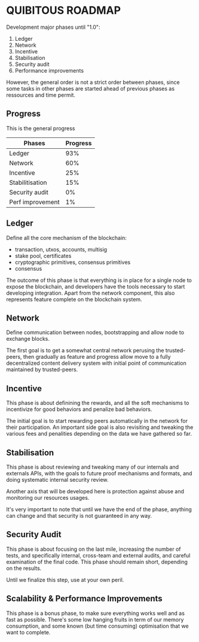 QUIBITOUS ROADMAP
===================

Development major phases until "1.0":

1. Ledger
2. Network
3. Incentive
4. Stabilisation
5. Security audit
6. Performance improvements

However, the general order is not a strict order between phases,
since some tasks in other phases are started ahead of previous phases
as ressources and time permit.

Progress
--------

This is the general progress

| Phases           | Progress       |
| ---------------- | -------------- |
| Ledger           | 93%            |
| Network          | 60%            |
| Incentive        | 25%            |
| Stabilitisation  | 15%            |
| Security audit   | 0%             |
| Perf improvement | 1%             |


Ledger
------

Define all the core mechanism of the blockchain:

* transaction, utxos, accounts, multisig
* stake pool, certificates
* cryptographic primitives, consensus primitives
* consensus

The outcome of this phase is that everything is in place for a single node to
expose the blockchain, and developers have the tools necessary to start
developing integration.  Apart from the network component, this also represents
feature complete on the blockchain system.

Network
-------

Define communication between nodes, bootstrapping and allow
node to exchange blocks.

The first goal is to get a somewhat central network perusing the trusted-peers,
then gradually as feature and progress allow move to a fully decentralized
content delivery system with initial point of communication maintained by
trusted-peers.

Incentive
---------

This phase is about definining the rewards, and all the soft mechanisms to
incentivize for good behaviors and penalize bad behaviors.

The initial goal is to start rewarding peers automatically in the network for
their participation. An important side goal is also revisiting and tweaking the
various fees and penalities depending on the data we have gathered so far.

Stabilisation
-------------

This phase is about reviewing and tweaking many of our internals and externals
APIs, with the goals to future proof mechanisms and formats, and doing
systematic internal security review.

Another axis that will be developed here is protection against abuse and monitoring
our resources usages.

It's very important to note that until we have the end of the phase,
anything can change and that security is not guaranteed in any way.

Security Audit
--------------

This phase is about focusing on the last mile, increasing the number of tests,
and specifically internal, cross-team and external audits, and careful
examination of the final code. This phase should remain short, depending on
the results.

Until we finalize this step, use at your own peril.

Scalability & Performance Improvements
--------------------------------------

This phase is a bonus phase, to make sure everything works well and as fast
as possible. There's some low hanging fruits in term of our memory consumption,
and some known (but time consuming) optimisation that we want to complete.
